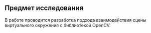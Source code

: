## Предмет исследования
В работе проводится разработка подхода взаимодействия сцены виртуального окружения с библиотекой OpenCV.
